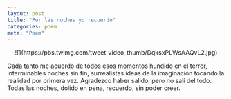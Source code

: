 ```yaml
---
layout: post
title: "Por las noches yo recuerdo"
categories: poem
meta: "Poem"
---
```


<center>![](https://pbs.twimg.com/tweet_video_thumb/DqksxPLWsAAQvL2.jpg)</center>

Cada tanto me acuerdo de todos esos momentos hundido en el terror, interminables noches sin fin, surrealistas ideas de la imaginación tocando la realidad por primera vez. Agradezco haber salido; pero no salí del todo. Todas las noches, dolido en pena, recuerdo, sin poder creer.
